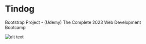 # Tindog
Bootstrap Project - (Udemy) The Complete 2023 Web Development Bootcamp

![alt text](https://raw.githubusercontent.com/NathSantos/Tindog/main/tindog.gif)
